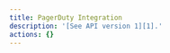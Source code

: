 ```yaml
---
title: PagerDuty Integration
description: '[See API version 1][1].'
actions: {}
---
```

[1]: /api/v1/pagerduty-integration/
